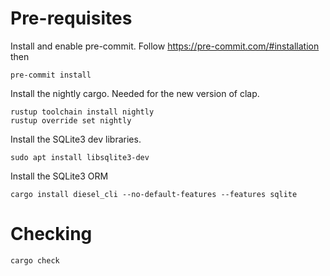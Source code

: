 # Pre-requisites

Install and enable pre-commit. Follow https://pre-commit.com/#installation then
```
pre-commit install
```

Install the nightly cargo. Needed for the new version of clap.
```
rustup toolchain install nightly
rustup override set nightly
```

Install the SQLite3 dev libraries.
```
sudo apt install libsqlite3-dev
```

Install the SQLite3 ORM
```
cargo install diesel_cli --no-default-features --features sqlite
```

# Checking

```
cargo check
```